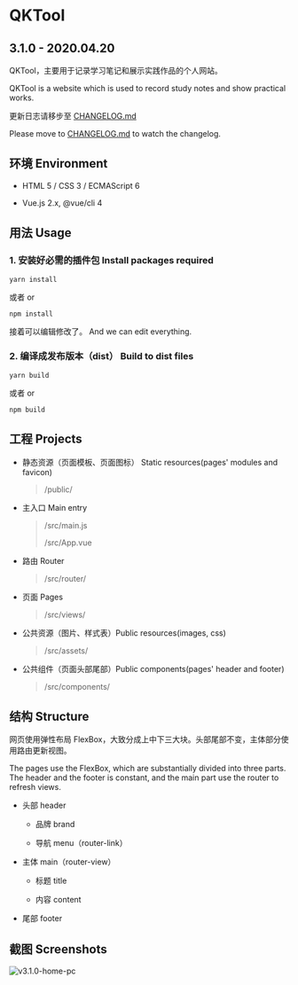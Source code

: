 # QKTool

## 3.1.0 - 2020.04.20

QKTool，主要用于记录学习笔记和展示实践作品的个人网站。

QKTool is a website which is used to record study notes and show practical works.

更新日志请移步至 [CHANGELOG.md](./CHANGELOG.md "CHANGELOG.md")

Please move to [CHANGELOG.md](./CHANGELOG.md "CHANGELOG.md") to watch the changelog.

## 环境 Environment

- HTML 5 / CSS 3 / ECMAScript 6

- Vue.js 2.x, @vue/cli 4

## 用法 Usage

### 1. 安装好必需的插件包 Install packages required

```yarn
yarn install
```

或者 or

```npm
npm install
```

接着可以编辑修改了。 And we can edit everything.

### 2. 编译成发布版本（dist） Build to dist files

```yarn
yarn build
```

或者 or

```npm
npm build
```

## 工程 Projects

- 静态资源（页面模板、页面图标） Static resources(pages' modules and favicon)

  > /public/

- 主入口 Main entry

  > /src/main.js
  >
  > /src/App.vue

- 路由 Router

  > /src/router/

- 页面 Pages

  > /src/views/

- 公共资源（图片、样式表）Public resources(images, css)

  > /src/assets/

- 公共组件（页面头部尾部）Public components(pages' header and footer)

  > /src/components/

## 结构 Structure

网页使用弹性布局 FlexBox，大致分成上中下三大块。头部尾部不变，主体部分使用路由更新视图。

The pages use the FlexBox, which are substantially divided into three parts. The header and the footer is constant, and the main part use the router to refresh views.

- 头部 header

  - 品牌 brand

  - 导航 menu（router-link）

- 主体 main（router-view）

  - 标题 title

  - 内容 content

- 尾部 footer

## 截图 Screenshots

![v3.1.0-home-pc](./screenshot/pc-home-v3.1.0.png)

